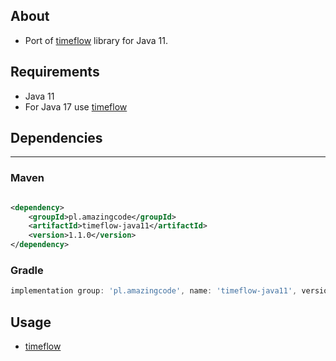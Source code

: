 ## About

- Port of [timeflow](https://github.com/stawirej/timeflow) library for Java 11.

## Requirements

- Java 11
- For Java 17 use [timeflow](https://github.com/stawirej/timeflow)

## Dependencies
---

### Maven

```xml 

<dependency>
    <groupId>pl.amazingcode</groupId>
    <artifactId>timeflow-java11</artifactId>
    <version>1.1.0</version>
</dependency>
```

### Gradle

```groovy
implementation group: 'pl.amazingcode', name: 'timeflow-java11', version: "1.1.0"
```

## Usage

- [timeflow](https://github.com/stawirej/timeflow)
